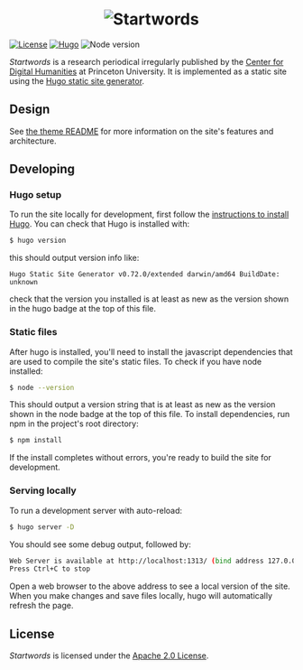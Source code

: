 # <div align="center"><img src="https://startwords.cdh.princeton.edu/logotype.svg" alt="Startwords"/></div>

[![License](https://img.shields.io/badge/License-Apache%202.0-blue.svg)](https://opensource.org/licenses/Apache-2.0)
[![Hugo](https://img.shields.io/badge/hugo-0.88-blue.svg)](https://gohugo.io)
![Node version](https://img.shields.io/badge/node-12-blue)

_Startwords_ is a research periodical irregularly published by the [Center for Digital Humanities](cdh.princeton.edu/) at Princeton University. It is implemented as a static site using the [Hugo static site generator](https://gohugo.io).

## Design

See [the theme README](https://github.com/Princeton-CDH/startwords/blob/master/themes/startwords/README.md) for more information on the site's features and architecture.

## Developing

### Hugo setup

To run the site locally for development, first follow the [instructions to install
Hugo](https://gohugo.io/getting-started/installing/). You can check that Hugo
is installed with:

```sh
$ hugo version
```

this should output version info like:

```
Hugo Static Site Generator v0.72.0/extended darwin/amd64 BuildDate: unknown
```

check that the version you installed is at least as new as the version shown in
the hugo badge at the top of this file.

### Static files

After hugo is installed, you'll need to install the javascript dependencies that
are used to compile the site's static files. To check if you have node installed:

```sh
$ node --version
```

This should output a version string that is at least as new as the version shown
in the node badge at the top of this file. To install dependencies, run npm in
the project's root directory:

```sh
$ npm install
```

If the install completes without errors, you're ready to build the site for
development.

### Serving locally

To run a development server with auto-reload:

```sh
$ hugo server -D
```

You should see some debug output, followed by:

```sh
Web Server is available at http://localhost:1313/ (bind address 127.0.0.1)
Press Ctrl+C to stop
```

Open a web browser to the above address to see a local version of the site. When
you make changes and save files locally, hugo will automatically refresh the page.

## License

_Startwords_ is licensed under the [Apache 2.0 License](LICENSE).
